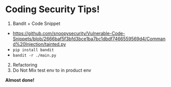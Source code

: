# Coding Security Tips!
1. Bandit + Code Snippet  
- https://github.com/snoopysecurity/Vulnerable-Code-Snippets/blob/2666baf5f3bfd3bce1ba7bc1dbdf7466559569d4/Command%20Injection/tainted.py
- `pip install bandit`
- `bandit -r ./main.py`
2. Refactoring
3. Do Not Mix test env to in product env

**Almost done!**